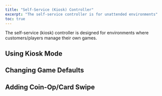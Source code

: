 ```yaml
---
title: "Self-Service (Kiosk) Controller"
excerpt: "The self-service controller is for unattended environments"
toc: true
---
```


The self-service (kiosk) controller is designed for environments where customers/players manage their own games.

## Using Kiosk Mode

## Changing Game Defaults

## Adding Coin-Op/Card Swipe
